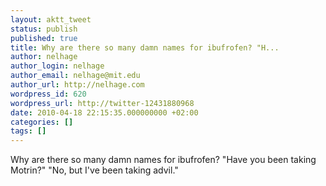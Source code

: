 ```yaml
---
layout: aktt_tweet
status: publish
published: true
title: Why are there so many damn names for ibufrofen? "H...
author: nelhage
author_login: nelhage
author_email: nelhage@mit.edu
author_url: http://nelhage.com
wordpress_id: 620
wordpress_url: http://twitter-12431880968
date: 2010-04-18 22:15:35.000000000 +02:00
categories: []
tags: []
---
```

Why are there so many damn names for ibufrofen? "Have you been taking Motrin?" "No, but I've been taking advil."
